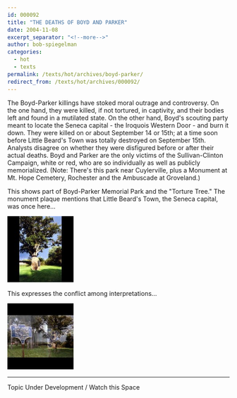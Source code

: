 ```yaml
---
id: 000092
title: "THE DEATHS OF BOYD AND PARKER"
date: 2004-11-08
excerpt_separator: "<!--more-->"
author: bob-spiegelman
categories:
  - hot
  - texts
permalink: /texts/hot/archives/boyd-parker/
redirect_from: /texts/hot/archives/000092/
---
```


The Boyd-Parker killings have stoked moral outrage and controversy. On the one hand, they were killed, if not tortured, in captivity, and their bodies left and found in a mutilated state. On the other hand, Boyd's scouting party meant to locate the Seneca capital - the Iroquois Western Door - and burn it down. They were killed on or about September 14 or 15th; at a time soon before Little Beard's Town was totally destroyed on September 15th. Analysts disagree on whether they were disfigured before or after their actual deaths. Boyd and Parker are the only victims of the Sullivan-Clinton Campaign, white or red, who are so individually as well as publicly memorialized. (Note: There's this park near Cuylerville, plus a Monument at Mt. Hope Cemetery, Rochester and the Ambuscade at Groveland.)

This shows part of Boyd-Parker Memorial Park and the "Torture Tree." The monument plaque mentions that Little Beard's Town, the Seneca capital, was once here...

[![The Torture Tree](/images/thumbs/BP_TortureTree_And_Memorial_Web-thumb_tn.jpg)](/images/hot/BP_TortureTree_And_Memorial_Web.jpg)


This expresses the conflict among interpretations...

[![Historical Marker](/images/thumbs/BoydParker_DoubleTree_Web-thumb_tn.jpg)](/images/hot/BoydParker_DoubleTree_Web.jpg)


***
Topic Under Development / Watch this Space

